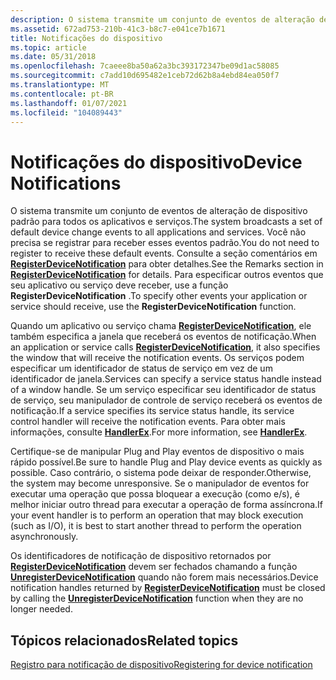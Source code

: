 ```yaml
---
description: O sistema transmite um conjunto de eventos de alteração de dispositivo padrão para todos os aplicativos e serviços.
ms.assetid: 672ad753-210b-41c3-b8c7-e041ce7b1671
title: Notificações do dispositivo
ms.topic: article
ms.date: 05/31/2018
ms.openlocfilehash: 7caeee8ba50a62a3bc393172347be09d1ac58085
ms.sourcegitcommit: c7add10d695482e1ceb72d62b8a4ebd84ea050f7
ms.translationtype: MT
ms.contentlocale: pt-BR
ms.lasthandoff: 01/07/2021
ms.locfileid: "104089443"
---
```

# <a name="device-notifications"></a><span data-ttu-id="8705b-103">Notificações do dispositivo</span><span class="sxs-lookup"><span data-stu-id="8705b-103">Device Notifications</span></span>

<span data-ttu-id="8705b-104">O sistema transmite um conjunto de eventos de alteração de dispositivo padrão para todos os aplicativos e serviços.</span><span class="sxs-lookup"><span data-stu-id="8705b-104">The system broadcasts a set of default device change events to all applications and services.</span></span> <span data-ttu-id="8705b-105">Você não precisa se registrar para receber esses eventos padrão.</span><span class="sxs-lookup"><span data-stu-id="8705b-105">You do not need to register to receive these default events.</span></span> <span data-ttu-id="8705b-106">Consulte a seção comentários em [**RegisterDeviceNotification**](/windows/desktop/api/Winuser/nf-winuser-registerdevicenotificationa) para obter detalhes.</span><span class="sxs-lookup"><span data-stu-id="8705b-106">See the Remarks section in [**RegisterDeviceNotification**](/windows/desktop/api/Winuser/nf-winuser-registerdevicenotificationa) for details.</span></span> <span data-ttu-id="8705b-107">Para especificar outros eventos que seu aplicativo ou serviço deve receber, use a função **RegisterDeviceNotification** .</span><span class="sxs-lookup"><span data-stu-id="8705b-107">To specify other events your application or service should receive, use the **RegisterDeviceNotification** function.</span></span>

<span data-ttu-id="8705b-108">Quando um aplicativo ou serviço chama [**RegisterDeviceNotification**](/windows/desktop/api/Winuser/nf-winuser-registerdevicenotificationa), ele também especifica a janela que receberá os eventos de notificação.</span><span class="sxs-lookup"><span data-stu-id="8705b-108">When an application or service calls [**RegisterDeviceNotification**](/windows/desktop/api/Winuser/nf-winuser-registerdevicenotificationa), it also specifies the window that will receive the notification events.</span></span> <span data-ttu-id="8705b-109">Os serviços podem especificar um identificador de status de serviço em vez de um identificador de janela.</span><span class="sxs-lookup"><span data-stu-id="8705b-109">Services can specify a service status handle instead of a window handle.</span></span> <span data-ttu-id="8705b-110">Se um serviço especificar seu identificador de status de serviço, seu manipulador de controle de serviço receberá os eventos de notificação.</span><span class="sxs-lookup"><span data-stu-id="8705b-110">If a service specifies its service status handle, its service control handler will receive the notification events.</span></span> <span data-ttu-id="8705b-111">Para obter mais informações, consulte [**HandlerEx**](/windows/desktop/api/winsvc/nc-winsvc-lphandler_function_ex).</span><span class="sxs-lookup"><span data-stu-id="8705b-111">For more information, see [**HandlerEx**](/windows/desktop/api/winsvc/nc-winsvc-lphandler_function_ex).</span></span>

<span data-ttu-id="8705b-112">Certifique-se de manipular Plug and Play eventos de dispositivo o mais rápido possível.</span><span class="sxs-lookup"><span data-stu-id="8705b-112">Be sure to handle Plug and Play device events as quickly as possible.</span></span> <span data-ttu-id="8705b-113">Caso contrário, o sistema pode deixar de responder.</span><span class="sxs-lookup"><span data-stu-id="8705b-113">Otherwise, the system may become unresponsive.</span></span> <span data-ttu-id="8705b-114">Se o manipulador de eventos for executar uma operação que possa bloquear a execução (como e/s), é melhor iniciar outro thread para executar a operação de forma assíncrona.</span><span class="sxs-lookup"><span data-stu-id="8705b-114">If your event handler is to perform an operation that may block execution (such as I/O), it is best to start another thread to perform the operation asynchronously.</span></span>

<span data-ttu-id="8705b-115">Os identificadores de notificação de dispositivo retornados por [**RegisterDeviceNotification**](/windows/desktop/api/Winuser/nf-winuser-registerdevicenotificationa) devem ser fechados chamando a função [**UnregisterDeviceNotification**](/windows/desktop/api/Winuser/nf-winuser-unregisterdevicenotification) quando não forem mais necessários.</span><span class="sxs-lookup"><span data-stu-id="8705b-115">Device notification handles returned by [**RegisterDeviceNotification**](/windows/desktop/api/Winuser/nf-winuser-registerdevicenotificationa) must be closed by calling the [**UnregisterDeviceNotification**](/windows/desktop/api/Winuser/nf-winuser-unregisterdevicenotification) function when they are no longer needed.</span></span>

## <a name="related-topics"></a><span data-ttu-id="8705b-116">Tópicos relacionados</span><span class="sxs-lookup"><span data-stu-id="8705b-116">Related topics</span></span>

<dl> <dt>

[<span data-ttu-id="8705b-117">Registro para notificação de dispositivo</span><span class="sxs-lookup"><span data-stu-id="8705b-117">Registering for device notification</span></span>](registering-for-device-notification.md)
</dt> </dl>

 

 

